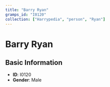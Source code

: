 ```yaml
---
title: "Barry Ryan"
gramps_id: "I0120"
collection: ["Harrypedia", "person", "Ryan"]
---
```


# Barry Ryan

## Basic Information

- **ID**: I0120
- **Gender**: Male

